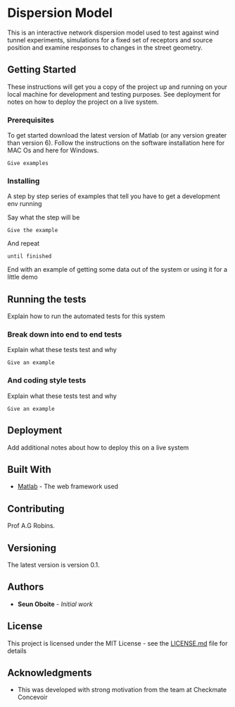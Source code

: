 # Dispersion Model

This is an interactive network dispersion model used to test against wind tunnel experiments, simulations for a fixed set of receptors and source position and examine responses to changes in the street geometry. 

## Getting Started

These instructions will get you a copy of the project up and running on your local machine for development and testing purposes. See deployment for notes on how to deploy the project on a live system.

### Prerequisites

To get started download the latest version of Matlab (or any version greater than version 6). Follow the instructions on the software installation here for MAC Os and here for Windows.

```
Give examples
```

### Installing

A step by step series of examples that tell you have to get a development env running

Say what the step will be

```
Give the example
```

And repeat

```
until finished
```

End with an example of getting some data out of the system or using it for a little demo

## Running the tests

Explain how to run the automated tests for this system

### Break down into end to end tests

Explain what these tests test and why

```
Give an example
```

### And coding style tests

Explain what these tests test and why

```
Give an example
```

## Deployment

Add additional notes about how to deploy this on a live system

## Built With

* [Matlab](https://uk.mathworks.com/products/matlab.html?s_tid=hp_products_matlab) - The web framework used


## Contributing

Prof A.G Robins.

## Versioning

The latest version is version 0.1. 

## Authors

* **Seun Oboite** - *Initial work*


## License

This project is licensed under the MIT License - see the [LICENSE.md](LICENSE.md) file for details

## Acknowledgments

* This was developed with strong motivation from the team at Checkmate Concevoir

